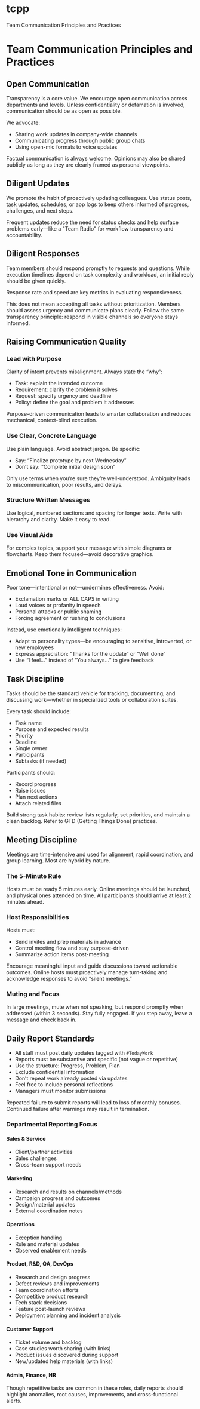 # tcpp
Team Communication Principles and Practices


# Team Communication Principles and Practices

## Open Communication

Transparency is a core value. We encourage open communication across departments and levels. Unless confidentiality or defamation is involved, communication should be as open as possible. 

We advocate:
- Sharing work updates in company-wide channels
- Communicating progress through public group chats
- Using open-mic formats to voice updates

Factual communication is always welcome. Opinions may also be shared publicly as long as they are clearly framed as personal viewpoints.

## Diligent Updates

We promote the habit of proactively updating colleagues. Use status posts, task updates, schedules, or app logs to keep others informed of progress, challenges, and next steps.

Frequent updates reduce the need for status checks and help surface problems early—like a "Team Radio" for workflow transparency and accountability.

## Diligent Responses

Team members should respond promptly to requests and questions. While execution timelines depend on task complexity and workload, an initial reply should be given quickly.

Response rate and speed are key metrics in evaluating responsiveness.

This does not mean accepting all tasks without prioritization. Members should assess urgency and communicate plans clearly. Follow the same transparency principle: respond in visible channels so everyone stays informed.

## Raising Communication Quality

### Lead with Purpose

Clarity of intent prevents misalignment. Always state the “why”:

- Task: explain the intended outcome
- Requirement: clarify the problem it solves
- Request: specify urgency and deadline
- Policy: define the goal and problem it addresses

Purpose-driven communication leads to smarter collaboration and reduces mechanical, context-blind execution.

### Use Clear, Concrete Language

Use plain language. Avoid abstract jargon. Be specific:

- Say: “Finalize prototype by next Wednesday”
- Don’t say: “Complete initial design soon”

Only use terms when you’re sure they’re well-understood. Ambiguity leads to miscommunication, poor results, and delays.

### Structure Written Messages

Use logical, numbered sections and spacing for longer texts. Write with hierarchy and clarity. Make it easy to read.

### Use Visual Aids

For complex topics, support your message with simple diagrams or flowcharts. Keep them focused—avoid decorative graphics.

## Emotional Tone in Communication

Poor tone—intentional or not—undermines effectiveness. Avoid:

- Exclamation marks or ALL CAPS in writing
- Loud voices or profanity in speech
- Personal attacks or public shaming
- Forcing agreement or rushing to conclusions

Instead, use emotionally intelligent techniques:

- Adapt to personality types—be encouraging to sensitive, introverted, or new employees
- Express appreciation: “Thanks for the update” or “Well done”
- Use “I feel...” instead of “You always...” to give feedback

## Task Discipline

Tasks should be the standard vehicle for tracking, documenting, and discussing work—whether in specialized tools or collaboration suites.

Every task should include:
- Task name
- Purpose and expected results
- Priority
- Deadline
- Single owner
- Participants
- Subtasks (if needed)

Participants should:
- Record progress
- Raise issues
- Plan next actions
- Attach related files

Build strong task habits: review lists regularly, set priorities, and maintain a clean backlog. Refer to GTD (Getting Things Done) practices.

## Meeting Discipline

Meetings are time-intensive and used for alignment, rapid coordination, and group learning. Most are hybrid by nature.

### The 5-Minute Rule

Hosts must be ready 5 minutes early. Online meetings should be launched, and physical ones attended on time. All participants should arrive at least 2 minutes ahead.

### Host Responsibilities

Hosts must:
- Send invites and prep materials in advance
- Control meeting flow and stay purpose-driven
- Summarize action items post-meeting

Encourage meaningful input and guide discussions toward actionable outcomes. Online hosts must proactively manage turn-taking and acknowledge responses to avoid “silent meetings.”

### Muting and Focus

In large meetings, mute when not speaking, but respond promptly when addressed (within 3 seconds). Stay fully engaged. If you step away, leave a message and check back in.

## Daily Report Standards

- All staff must post daily updates tagged with `#TodayWork`
- Reports must be substantive and specific (not vague or repetitive)
- Use the structure: Progress, Problem, Plan
- Exclude confidential information
- Don’t repeat work already posted via updates
- Feel free to include personal reflections
- Managers must monitor submissions

Repeated failure to submit reports will lead to loss of monthly bonuses. Continued failure after warnings may result in termination.

### Departmental Reporting Focus

#### Sales & Service
- Client/partner activities
- Sales challenges
- Cross-team support needs

#### Marketing
- Research and results on channels/methods
- Campaign progress and outcomes
- Design/material updates
- External coordination notes

#### Operations
- Exception handling
- Rule and material updates
- Observed enablement needs

#### Product, R&D, QA, DevOps
- Research and design progress
- Defect reviews and improvements
- Team coordination efforts
- Competitive product research
- Tech stack decisions
- Feature post-launch reviews
- Deployment planning and incident analysis

#### Customer Support
- Ticket volume and backlog
- Case studies worth sharing (with links)
- Product issues discovered during support
- New/updated help materials (with links)

#### Admin, Finance, HR
Though repetitive tasks are common in these roles, daily reports should highlight anomalies, root causes, improvements, and cross-functional alerts.
